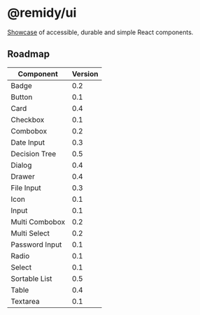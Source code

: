 # @remidy/ui

[Showcase](https://ui.remidy.dev) of accessible, durable and simple React components.

## Roadmap

| Component      | Version |
|----------------|---------|
| Badge          | 0.2     |
| Button         | 0.1     |
| Card           | 0.4     |
| Checkbox       | 0.1     |
| Combobox       | 0.2     |
| Date Input     | 0.3     |
| Decision Tree  | 0.5     |
| Dialog         | 0.4     |
| Drawer         | 0.4     |
| File Input     | 0.3     |
| Icon           | 0.1     |
| Input          | 0.1     |
| Multi Combobox | 0.2     |
| Multi Select   | 0.2     |
| Password Input | 0.1     |
| Radio          | 0.1     |
| Select         | 0.1     |
| Sortable List  | 0.5     |
| Table          | 0.4     |
| Textarea       | 0.1     |
